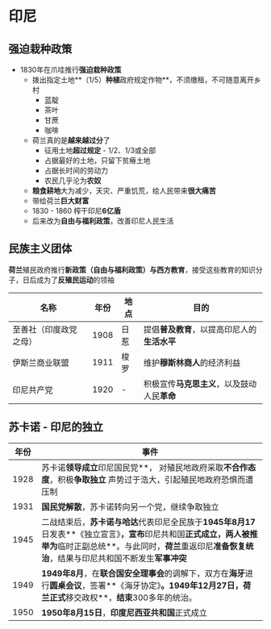 # 印尼

## 强迫栽种政策

- 1830年在爪哇推行**强迫栽种政策**
  - 拨出指定土地**（1/5）**种植**政府规定作物**，不须缴租，不可随意离开乡村
    - 蓝靛
    - 茶叶
    - 甘蔗
    - 咖啡
  - 荷兰真的是**越来越过分**了
    - 征用土地**超过规定** - 1/2、1/3或全部
    - 占据最好的土地，只留下贫瘠土地
    - 占据长时间的劳动力
    - 农民几乎沦为**农奴**
  - **粮食耕地**大为减少，天灾、严重饥荒，给人民带来**很大痛苦**
  - 带给荷兰**巨大财富**
  - 1830 - 1860 榨干印尼**6亿盾**
  - 后来改为**自由与福利政策**，改善印尼人民生活

## 民族主义团体

**荷兰**殖民政府推行**新政策（自由与福利政策）与西方教育**，接受这些教育的知识分子，日后成为了**反殖民运动**的领袖

| 名称                   | 年份 | 地点 | 目的                                         |
| ---------------------- | ---- | ---- | -------------------------------------------- |
| 至善社（印度政党之母） | 1908 | 日惹 | 提倡**普及教育**，以提高印尼人的**生活水平** |
| 伊斯兰商业联盟         | 1911 | 梭罗 | 维护**穆斯林商人**的经济利益                 |
| 印尼共产党             | 1920 | -    | 积极宣传**马克思主义**，以及鼓动人民**革命** |

## 苏卡诺 - 印尼的独立

| 年份 | 事件                                                         |
| ---- | ------------------------------------------------------------ |
| 1928 | 苏卡诺**领导成立**印尼国民党**， 对殖民地政府采取**不合作态度**，积极**争取独立** 声势过于浩大，引起殖民地政府恐惧而遭压制 |
| 1931 | **国民党解散**，苏卡诺转向另一个党，继续争取独立             |
| 1945 | 二战结束后，**苏卡诺与哈达**代表印尼全民族于**1945年8月17**日发表**《独立宣言》**，宣布**印尼共和国**正式成立，两人被推举为**临时正副总统**。与此同时，**荷兰**重返印尼**准备恢复统治**，结果与印尼共和国不断发生**军事冲突** |
| 1949 | **1949年8月**，在**联合国安全理事会**的调解下，双方在**海牙**进行**圆桌会议**，签署**《海牙协定》**。**1949年12月27日**，荷兰正式**移交政权**，**结束**300多年的统治。 |
| 1950 | **1950年8月15日**，**印度尼西亚共和国**正式成立              |

